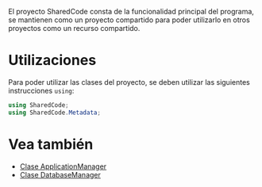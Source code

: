 El proyecto SharedCode consta de la funcionalidad principal del programa, se mantienen como un proyecto compartido para poder utilizarlo en otros proyectos como un recurso compartido.

# Utilizaciones

Para poder utilizar las clases del proyecto, se deben utilizar las siguientes instrucciones `using`:

``` csharp
using SharedCode;
using SharedCode.Metadata;
```

# Vea también
- [Clase ApplicationManager](/SharedCode/SharedCode.ApplicationManager)
- [Clase DatabaseManager](/SharedCode/SharedCode.DatabaseManager)